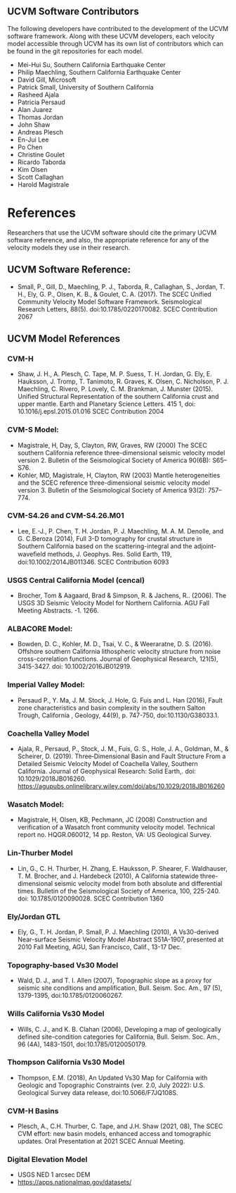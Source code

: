 ## UCVM Software Contributors
The following developers have contributed to the development of the UCVM software framework. 
Along with these UCVM developers, each velocity model accessible through UCVM has its own list of contributors
which can be found in the git repositories for each model.
* Mei-Hui Su, Southern California Earthquake Center
* Philip Maechling, Southern California Earthquake Center
* David Gill, Microsoft
* Patrick Small, University of Southern California
* Rasheed Ajala
* Patricia Persaud
* Alan Juarez
* Thomas Jordan
* John Shaw
* Andreas Plesch
* En-Jui Lee
* Po Chen
* Christine Goulet
* Ricardo Taborda 
* Kim Olsen
* Scott Callaghan 
* Harold Magistrale

# References
Researchers that use the UCVM software should cite the primary UCVM software reference, and also, the appropriate reference for any of the velocity models they use in their research. 

## UCVM Software Reference:
* Small, P., Gill, D., Maechling, P. J., Taborda, R., Callaghan, S., Jordan, T. H., Ely, G. P., Olsen, K. B., & Goulet, C. A. (2017). The SCEC Unified Community Velocity Model Software Framework. Seismological Research Letters, 88(5). doi:10.1785/0220170082.  SCEC Contribution 2067
    
## UCVM Model References
### CVM-H
* Shaw, J. H., A. Plesch, C. Tape, M. P. Suess, T. H. Jordan, G. Ely, E. Hauksson, J. Tromp, T. Tanimoto, R. Graves, K. Olsen, C. Nicholson, P. J. Maechling, C. Rivero, P. Lovely, C. M. Brankman, J. Munster (2015). Unified Structural Representation of the southern California crust and upper mantle. Earth and Planetary Science Letters. 415 1, doi: 10.1016/j.epsl.2015.01.016 SCEC Contribution 2004

### CVM-S Model:
* Magistrale, H, Day, S, Clayton, RW, Graves, RW (2000) The SCEC southern California reference three-dimensional seismic velocity model version 2. Bulletin of the Seismological Society of America 90(6B): S65–S76.
* Kohler, MD, Magistrale, H, Clayton, RW (2003) Mantle heterogeneities and the SCEC reference three-dimensional seismic velocity model version 3. Bulletin of the Seismological Society of America 93(2): 757–774.

### CVM-S4.26 and CVM-S4.26.M01
* Lee, E.-J., P. Chen, T. H. Jordan, P. J. Maechling, M. A. M. Denolle, and G. C.Beroza (2014), Full 3-D tomography for crustal structure in Southern California based on the scattering-integral and the adjoint-waveﬁeld methods, J. Geophys. Res. Solid Earth, 119, doi:10.1002/2014JB011346. SCEC Contribution 6093

### USGS Central California Model (cencal)
* Brocher, Tom & Aagaard, Brad & Simpson, R. & Jachens, R.. (2006). The USGS 3D Seismic Velocity Model for Northern California. AGU Fall Meeting Abstracts. -1. 1266. 

### ALBACORE Model:
* Bowden, D. C., Kohler, M. D., Tsai, V. C., & Weeraratne, D. S. (2016). Offshore southern California lithospheric velocity structure from noise cross-correlation functions. Journal of Geophysical Research, 121(5), 3415-3427. doi: 10.1002/2016JB012919.

### Imperial Valley Model:
* Persaud P., Y. Ma, J. M. Stock, J. Hole, G. Fuis and L. Han (2016), Fault zone characteristics and basin complexity in the southern Salton Trough, California , Geology, 44(9), p. 747-750, doi:10.1130/G38033.1.

### Coachella Valley Model
* Ajala, R., Persaud, P., Stock, J. M., Fuis, G. S., Hole, J. A., Goldman, M., & Scheirer, D. (2019). Three‐Dimensional Basin and Fault Structure From a Detailed Seismic Velocity Model of Coachella Valley, Southern California. Journal of Geophysical Research: Solid Earth,. doi: 10.1029/2018JB016260. https://agupubs.onlinelibrary.wiley.com/doi/abs/10.1029/2018JB016260

### Wasatch Model:
* Magistrale, H, Olsen, KB, Pechmann, JC (2008) Construction and verification of a Wasatch front community velocity model. Technical report no. HQGR.060012, 14 pp. Reston, VA: US Geological Survey.

### Lin-Thurber Model
* Lin, G., C. H. Thurber, H. Zhang, E. Hauksson, P. Shearer, F. Waldhauser, T. M. Brocher, and J. Hardebeck (2010), A California statewide three-dimensional seismic velocity model from both absolute and differential times. Bulletin of the Seismological Society of America, 100, 225-240. doi: 10.1785/0120090028. SCEC Contribution 1360

### Ely/Jordan GTL 
* Ely, G., T. H. Jordan, P. Small, P. J. Maechling (2010), A Vs30-derived Near-surface Seismic Velocity Model Abstract S51A-1907, presented at 2010 Fall Meeting, AGU, San Francisco, Calif., 13-17 Dec.

### Topography-based Vs30 Model
* Wald, D. J., and T. I. Allen (2007), Topographic slope as a proxy for seismic site conditions and amplification, Bull. Seism. Soc. Am., 97 (5), 1379-1395, doi:10.1785/0120060267.

### Wills California Vs30 Model
* Wills, C. J., and K. B. Clahan (2006), Developing a map of geologically defined site-condition categories for California, Bull. Seism. Soc. Am., 96 (4A), 1483-1501, doi:10.1785/0120050179.

### Thompson California Vs30 Model
* Thompson, E.M. (2018), An Updated Vs30 Map for California with Geologic and Topographic Constraints (ver. 2.0, July 2022): U.S. Geological Survey data release, doi:10.5066/F7JQ108S.

### CVM-H Basins
* Plesch, A., C.H. Thurber, C. Tape, and  J.H. Shaw (2021, 08), The SCEC CVM effort: new basin models, enhanced access and tomographic updates. Oral Presentation at 2021 SCEC Annual Meeting.

### Digital Elevation Model
* USGS NED 1 arcsec DEM
* https://apps.nationalmap.gov/datasets/
